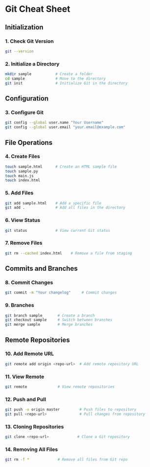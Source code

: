 
# Git Cheat Sheet

## Initialization

### 1. Check Git Version
```bash
git --version
```

### 2. Initialize a Directory
```bash
mkdir sample           # Create a folder
cd sample              # Move to the directory
git init               # Initialize Git in the directory
```

## Configuration

### 3. Configure Git
```bash
git config --global user.name "Your Username"
git config --global user.email "your.email@example.com"
```

## File Operations

### 4. Create Files
```bash
touch sample.html      # Create an HTML sample file
touch sample.py
touch main.js
touch index.html
```

### 5. Add Files
```bash
git add sample.html    # Add a specific file
git add .              # Add all files in the directory
```

### 6. View Status
```bash
git status             # View current Git status
```

### 7. Remove Files
```bash
git rm --cached index.html    # Remove a file from staging
```

## Commits and Branches

### 8. Commit Changes
```bash
git commit -m "Your changelog"     # Commit changes
```

### 9. Branches
```bash
git branch sample       # Create a branch
git checkout sample     # Switch between branches
git merge sample        # Merge branches
```

## Remote Repositories

### 10. Add Remote URL
```bash
git remote add origin <repo-url>  # Add remote repository URL
```

### 11. View Remote
```bash
git remote              # View remote repositories
```

### 12. Push and Pull
```bash
git push -u origin master         # Push files to repository
git pull <repo-url>               # Pull changes from repository
```

### 13. Cloning Repositories
```bash
git clone <repo-url>             # Clone a Git repository
```

### 14. Removing All Files
```bash
git rm -f *             # Remove all files from Git repo
```